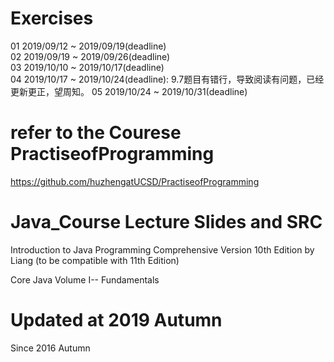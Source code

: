# Exercises 
01 2019/09/12 ~ 2019/09/19(deadline)     
02 2019/09/19 ~ 2019/09/26(deadline)    
03 2019/10/10 ~ 2019/10/17(deadline)   
04 2019/10/17 ~ 2019/10/24(deadline): 9.7题目有错行，导致阅读有问题，已经更新更正，望周知。
05 2019/10/24 ~ 2019/10/31(deadline)
  
# refer to the Courese PractiseofProgramming
<https://github.com/huzhengatUCSD/PractiseofProgramming>

# Java_Course Lecture Slides and SRC
Introduction to Java Programming Comprehensive Version 10th Edition by Liang (to be  compatible with 11th Edition)  

Core Java Volume I-- Fundamentals  

# Updated at 2019 Autumn 
Since 2016 Autumn


